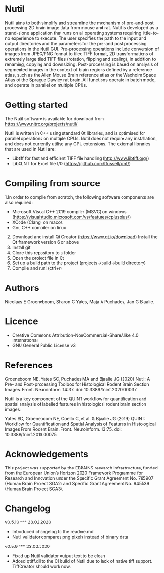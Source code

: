# Nutil
Nutil aims to both simplify and streamline the mechanism of pre-and-post processing 2D brain image data from mouse and rat. Nutil is developed as a stand-alone application that runs on all operating systems requiring little-to-no experience to execute. The user specifies the path to the input and output directories and the parameters for the pre-and post processing operations in the Nutil GUI. Pre-processing operations include conversion of images from JPEG/PNG format to tiled TIFF format, 2D transformations of extremely large tiled TIFF files (rotation, flipping and scaling), in addition to renaming, copying and downsizing. Post-processing is based on analysis of segmented images in the context of brain regions defined by a reference atlas, such as the Allen Mouse Brain reference atlas or the Waxholm Space Atlas of the Sprague Dawley rat brain. All functions operate in batch mode, and operate in parallel on multiple CPUs.
# Getting started

The Nutil software is available for download from https://www.nitrc.org/projects/nutil/

Nutil is written in C++ using standard Qt libraries, and is optimised for parallel operations on multiple CPUs. Nutil does not require any installation, and does not currently utilise any GPU extensions. The external libraries that are used in Nutil are: 
- Libtiff for fast and efficient TIFF file handling (http://www.libtiff.org/)
- LibXLNT for Excel file I/O (https://github.com/tfussell/xlnt/)

# Compiling from source 
1.In order to compile from scratch, the following software components are also required:
 * Microsoft Visual C++ 2019 compiler (MSVC) on windows (https://visualstudio.microsoft.com/vs/features/cplusplus/)
 * XCode (Clang) on macos
 * Gnu C++ compiler on linux
2. Download and install Qt Creator (https://www.qt.io/download)
 Install the Qt framework version 6 or above
3. Install git
4. Clone this repository to a folder
5. Open the project file in Qt 
6. Set up a build path to the project (projects->build->build directory)
7. Compile and run! (ctrl+r)

# Authors
Nicolaas E Groeneboom, Sharon C Yates, Maja A Puchades, Jan G Bjaalie. 
# Licence
- Creative Commons Attribution-NonCommercial-ShareAlike 4.0 International
- GNU General Public License v3

# References
Groeneboom NE, Yates SC, Puchades MA and Bjaalie JG (2020) Nutil: A Pre- and Post-processing Toolbox for Histological Rodent Brain Section Images. Front. Neuroinform. 14:37. doi: 10.3389/fninf.2020.00037

Nutil is a key component of the QUINT workflow for quantification and spatial analysis of labelled features in histological rodent brain section images: 

Yates SC, Groeneboom NE, Coello C, et al. & Bjaalie JG (2019) QUINT: Workflow for Quantification and Spatial Analysis of Features in Histological Images From Rodent Brain. Front. Neuroinform. 13:75. doi: 10.3389/fninf.2019.00075

# Acknowledgements
This project was supported by the EBRAINS research infrastructure, funded from the European Union’s Horizon 2020 Framework Programme for Research and Innovation under the Specific Grant Agreement No. 785907 (Human Brain Project SGA2) and Specific Grant Agreement No. 945539 (Human Brain Project SGA3).

# Changelog

v0.5.10 *** 23.02.2020 
- Introduced changelog to the readme.md
- Nutil validator compares png pixels instead of binary data

v0.5.9 *** 23.02.2020 
- Fixed up Nutil validator output text to be clean
- Added qtiff.dll to the CI build of Nutil due to lack of native tiff support. TiffCreator should work now. 


 
